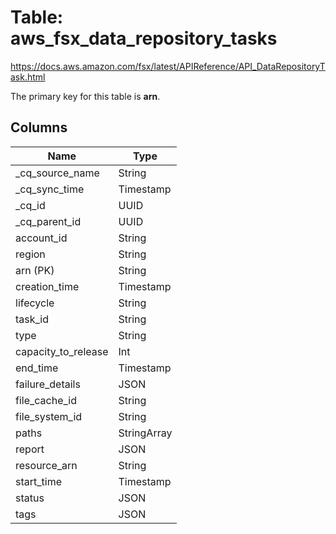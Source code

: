 # Table: aws_fsx_data_repository_tasks

https://docs.aws.amazon.com/fsx/latest/APIReference/API_DataRepositoryTask.html

The primary key for this table is **arn**.

## Columns

| Name          | Type          |
| ------------- | ------------- |
|_cq_source_name|String|
|_cq_sync_time|Timestamp|
|_cq_id|UUID|
|_cq_parent_id|UUID|
|account_id|String|
|region|String|
|arn (PK)|String|
|creation_time|Timestamp|
|lifecycle|String|
|task_id|String|
|type|String|
|capacity_to_release|Int|
|end_time|Timestamp|
|failure_details|JSON|
|file_cache_id|String|
|file_system_id|String|
|paths|StringArray|
|report|JSON|
|resource_arn|String|
|start_time|Timestamp|
|status|JSON|
|tags|JSON|